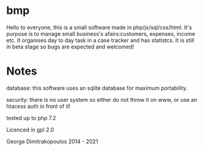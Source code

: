 bmp
===
Hello to everyone, this is a small software made in php/js/sql/css/html.
It's purpose is to manage small business's afairs:customers, expenses, income etc.
It organises day to day task in a case tracker and has statistcs.
It is still in beta stage so bugs are expected and welcomed!


Notes
=====
database: this software uses an sqlite database for maximum portability.

security: there is no user system so either do not throw it on www, or use an htacess auth in front of it!

tested up to php 7.2

Licenced in gpl 2.0


George Dimitrakopoulos 2014 - 2021
